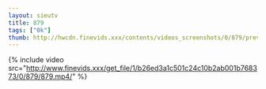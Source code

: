 ```yaml
--- 
layout: sieutv
title: 879
tags: ["0k"]
thumb: http://hwcdn.finevids.xxx/contents/videos_screenshots/0/879/preview.mp4.jpg
---
```

{% include video src="http://www.finevids.xxx/get_file/1/b26ed3a1c501c24c10b2ab001b768373/0/879/879.mp4/" %} 
